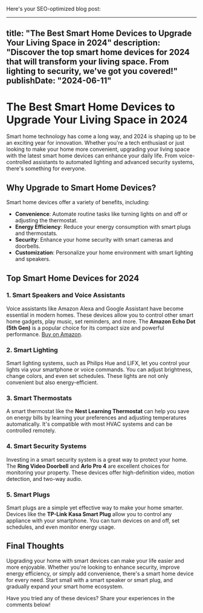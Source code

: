  Here's your SEO-optimized blog post:

---
title: "The Best Smart Home Devices to Upgrade Your Living Space in 2024"
description: "Discover the top smart home devices for 2024 that will transform your living space. From lighting to security, we've got you covered!"
publishDate: "2024-06-11"
---

# The Best Smart Home Devices to Upgrade Your Living Space in 2024

Smart home technology has come a long way, and 2024 is shaping up to be an exciting year for innovation. Whether you're a tech enthusiast or just looking to make your home more convenient, upgrading your living space with the latest smart home devices can enhance your daily life. From voice-controlled assistants to automated lighting and advanced security systems, there's something for everyone.

## Why Upgrade to Smart Home Devices?

Smart home devices offer a variety of benefits, including:

- **Convenience**: Automate routine tasks like turning lights on and off or adjusting the thermostat.
- **Energy Efficiency**: Reduce your energy consumption with smart plugs and thermostats.
- **Security**: Enhance your home security with smart cameras and doorbells.
- **Customization**: Personalize your home environment with smart lighting and speakers.

## Top Smart Home Devices for 2024

### 1. Smart Speakers and Voice Assistants

Voice assistants like Amazon Alexa and Google Assistant have become essential in modern homes. These devices allow you to control other smart home gadgets, play music, set reminders, and more. The **Amazon Echo Dot (5th Gen)** is a popular choice for its compact size and powerful performance. [Buy on Amazon](https://amzn.to/your-affiliate-link).

### 2. Smart Lighting

Smart lighting systems, such as Philips Hue and LIFX, let you control your lights via your smartphone or voice commands. You can adjust brightness, change colors, and even set schedules. These lights are not only convenient but also energy-efficient.

### 3. Smart Thermostats

A smart thermostat like the **Nest Learning Thermostat** can help you save on energy bills by learning your preferences and adjusting temperatures automatically. It's compatible with most HVAC systems and can be controlled remotely.

### 4. Smart Security Systems

Investing in a smart security system is a great way to protect your home. The **Ring Video Doorbell** and **Arlo Pro 4** are excellent choices for monitoring your property. These devices offer high-definition video, motion detection, and two-way audio.

### 5. Smart Plugs

Smart plugs are a simple yet effective way to make your home smarter. Devices like the **TP-Link Kasa Smart Plug** allow you to control any appliance with your smartphone. You can turn devices on and off, set schedules, and even monitor energy usage.

## Final Thoughts

Upgrading your home with smart devices can make your life easier and more enjoyable. Whether you're looking to enhance security, improve energy efficiency, or simply add convenience, there's a smart home device for every need. Start small with a smart speaker or smart plug, and gradually expand your smart home ecosystem.

Have you tried any of these devices? Share your experiences in the comments below!